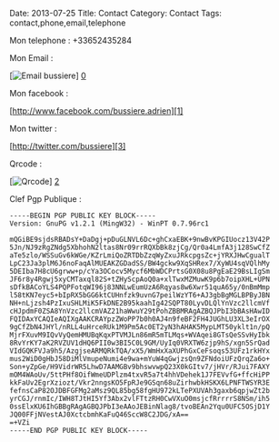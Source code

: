 Date: 2013-07-25
Title: Contact
Category: Contact
Tags: contact,phone,email,telephone

[0]: mailto:bussiereCHEZgmail.com  "Grande Version"
[1]: http://www.facebook.com/bussiere.adrien  "Grande Version"
[2]: http://bussiere.github.io/static/images/qrcodecontact.jpg  "Qrcode"
[3]: http://twitter.com/bussiere  "Qrcode"

Mon telephone :
+33652435284


Mon Email :

[![Email bussiere](http://bussiere.github.io/static/images/bussiereemail.jpg)] [0] 

Mon facebook :

[http://www.facebook.com/bussiere.adrien][1]

Mon twitter :

[http://twitter.com/bussiere][3]

Qrcode :

[![Qrcode](http://bussiere.github.io/static/images/qrcodecontact.jpg)] [2] 


Clef Pgp Publique :


	-----BEGIN PGP PUBLIC KEY BLOCK-----
	Version: GnuPG v1.2.1 (MingW32) - WinPT 0.7.96rc1

	mQGiBE9sjdsRBADsY+DaDgj+pDuGLNVL6Dc+ghCxaEBK+9nwBvKPGIUocz13V42P
	5Jn/NJ9zRgZNdg5XbhohN2ltas8Nr09rrRQXbBk8zjCg/Qr0a4LmfA3j128SwCfZ
	aTe5zlo/WSSuGv6kWGe/KZrLmiQoZRTDbZzqWyZxuJRkcpgsZc+jYRXJHwCgualT
	LpC23Ja3plM6J6noFaqAlMUEAKZGDadSS/BW4gckw9XqSHRex7/XyWU4sqVQlhMy
	5DEIba7H8cU6grww+p/cYa3OCocv5Mycf6MbWDCPrtsG0X08u8PgEaE29BsLIgSm
	JF6r8y4Rgwj5xyCMTaxql82S+tZHyScpAoQ0a+xlTwxMZMuwK9p6b7oipXHL+UPN
	sDfkBACoYLS4PQPFotqWI96j83NNLwEumUzA6Rqyas8w6Xwr51quA65y/0nBmMmp
	l58tKN7eyc5+bIpRX5bGG6ktCUHnfzk9uvnG7peilWzYT6+AJ3gbBgMGLBPByJBN
	NH+nLjzsh4PzIxuSHLMiK5FkDNE2B95kaahIg42SQPT80LyvDLQlYnVzc2llcmVf
	cHJpdmF0ZSA8YnVzc2llcmVAZ21haWwuY29tPohZBBMRAgAZBQJPbI3bBAsHAwID
	FQIDAxYCAQIeAQIXgAAKCRAYpzZWoPP7b0h0AJ4n9feBF2FH4JUGhLU3XL3eIrOX
	9gCfZbN4JHYl/nRLL4uHrceRUk1M9Pm5Ac0ET2yN3hAHAK5MypLMT50yklt1n/pQ
	MjrFXuvM9IQvVyQemHMUBqKqxPTVMJLn86mR5mTLMqs+WVAqei8GTsQeSSvHyIbk
	8RvYrKY7aK2RVZUV1dHQ6PII0w3BI5C0L9GM/UyIq0VRXTW6zjp9hS/xgn5SrQad
	VIdGQKFVJa9h5/AzgjseARMQRkTQA/xX5/WmHxXaXUPhGxCeFsoqs53UFz1rkHYx
	mus2WiD0gHbJ58DiMlVmupeNumi4e9wa+mYuW4qGwjzsQn9ZFNdoiUFzQrqZa6o+
	Son+yZpGe/H9VidrWR5LhwD7AAMGBv9bhswvwpQ23X0kGItv7/jHVr/RJui7FAXY
	mOM4WAoUv/5ttPHf8OifWmeUDPlzm4txvR5a7t4hhVDehek1J7FEVvfG+ffcHiPP
	kkFaUv2EgrXziozt/Vkr2nngsKO5FpRJe9GSqn68uZirhwbkHSKX6LPNFTWSYR3E
	fefnsCaP82OJDBFGFMg2aMsz9QL85bg58fgHU972kLTePXUVAh3gaxb6qpjwZt2b
	yrCGJ/rnmIc/IWH8TJtHI5Yf3Abx2vlFTtzRH0CwVXuO0msjcfRrrrrS8NSm/ih5
	0ssElxKU6IhGBBgRAgAGBQJPbI3eAAoJEBinNlag8/tvoBEAn2Yqu0UFC5OSjD1Y
	JQ00FFjNVestAJ0XctcbmhKaFuQ46SccW8C2JDG/xA==
	=+VZi
	-----END PGP PUBLIC KEY BLOCK-----